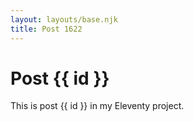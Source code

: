 ```yaml
---
layout: layouts/base.njk
title: Post 1622
---
```


# Post {{ id }}

This is post {{ id }} in my Eleventy project.
